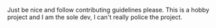Just be nice and follow contributing guidelines please.
This is a hobby project and I am the sole dev, I can't really police the project.